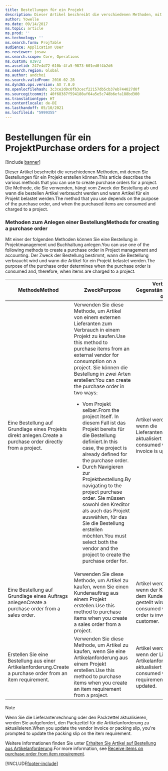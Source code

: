 ```yaml
---
title: Bestellungen für ein Projekt
description: Dieser Artikel beschreibt die verschiedenen Methoden, mit denen Sie Bestellungen für ein Projekt erstellen können. Die Methode, die Sie verwenden, hängt vom Zweck der Bestellung ab und wann die bestellen Artikel verbraucht werden und wann Artikel für ein Projekt belastet werden.
author: Yowelle
ms.date: 09/14/2017
ms.topic: article
ms.prod: ''
ms.technology: ''
ms.search.form: ProjTable
audience: Application User
ms.reviewer: josaw
ms.search.scope: Core, Operations
ms.custom: 83972
ms.assetid: 247e4d72-610b-4fa5-9873-601ed0f4b2d6
ms.search.region: Global
ms.author: andchoi
ms.search.validFrom: 2016-02-28
ms.dyn365.ops.version: AX 7.0.0
ms.openlocfilehash: 3c3ce2d0c0fb3cecf22157db5cb37eb744027d0f
ms.sourcegitcommit: 40f68387f594180af64a5e5c748b6efa188bd300
ms.translationtype: HT
ms.contentlocale: de-DE
ms.lasthandoff: 05/10/2021
ms.locfileid: "5999355"
---
```

# <a name="purchase-orders-for-a-project"></a><span data-ttu-id="c2b89-104">Bestellungen für ein Projekt</span><span class="sxs-lookup"><span data-stu-id="c2b89-104">Purchase orders for a project</span></span>

[!include [banner](../includes/banner.md)]

<span data-ttu-id="c2b89-105">Dieser Artikel beschreibt die verschiedenen Methoden, mit denen Sie Bestellungen für ein Projekt erstellen können.</span><span class="sxs-lookup"><span data-stu-id="c2b89-105">This article describes the various methods that you can use to create purchase orders for a project.</span></span> <span data-ttu-id="c2b89-106">Die Methode, die Sie verwenden, hängt vom Zweck der Bestellung ab und wann die bestellen Artikel verbraucht werden und wann Artikel für ein Projekt belastet werden.</span><span class="sxs-lookup"><span data-stu-id="c2b89-106">The method that you use depends on the purpose of the purchase order, and when the purchased items are consumed and charged to a project.</span></span>

### <a name="methods-for-creating-a-purchase-order"></a><span data-ttu-id="c2b89-107">Methoden zum Anlegen einer Bestellung</span><span class="sxs-lookup"><span data-stu-id="c2b89-107">Methods for creating a purchase order</span></span>

<span data-ttu-id="c2b89-108">Mit einer der folgenden Methoden können Sie eine Bestellung in Projektmanagement und Buchhaltung anlegen.</span><span class="sxs-lookup"><span data-stu-id="c2b89-108">You can use one of the following methods to create a purchase order in Project management and accounting.</span></span> <span data-ttu-id="c2b89-109">Der Zweck der Bestellung bestimmt, wann die Bestellung verbraucht wird und wann die Artikel für ein Projekt belastet werden.</span><span class="sxs-lookup"><span data-stu-id="c2b89-109">The purpose of the purchase order determines when the purchase order is consumed and, therefore, when items are charged to a project.</span></span>

<table>
<colgroup>
<col width="33%" />
<col width="33%" />
<col width="33%" />
</colgroup>
<thead>
<tr class="header">
<th><span data-ttu-id="c2b89-110">Methode</span><span class="sxs-lookup"><span data-stu-id="c2b89-110">Method</span></span></th>
<th><span data-ttu-id="c2b89-111">Zweck</span><span class="sxs-lookup"><span data-stu-id="c2b89-111">Purpose</span></span></th>
<th><span data-ttu-id="c2b89-112">Verbrauch von Gegenständen</span><span class="sxs-lookup"><span data-stu-id="c2b89-112">Consumption of items</span></span></th>
</tr>
</thead>
<tbody>
<tr class="odd">
<td><span data-ttu-id="c2b89-113">Eine Bestellung auf Grundlage eines Projekts direkt anlegen.</span><span class="sxs-lookup"><span data-stu-id="c2b89-113">Create a purchase order directly from a project.</span></span></td>
<td><span data-ttu-id="c2b89-114">Verwenden Sie diese Methode, um Artikel von einem externen Lieferanten zum Verbrauch in einem Projekt zu kaufen.</span><span class="sxs-lookup"><span data-stu-id="c2b89-114">Use this method to purchase items from an external vendor for consumption on a project.</span></span> <span data-ttu-id="c2b89-115">Sie können die Bestellung in zwei Arten erstellen:</span><span class="sxs-lookup"><span data-stu-id="c2b89-115">You can create the purchase order in two ways:</span></span>
<ul>
<li><span data-ttu-id="c2b89-116">Vom Projekt selber.</span><span class="sxs-lookup"><span data-stu-id="c2b89-116">From the project itself.</span></span> <span data-ttu-id="c2b89-117">In diesem Fall ist das Projekt bereits für die Bestellung definiert.</span><span class="sxs-lookup"><span data-stu-id="c2b89-117">In this case, the project is already defined for the purchase order.</span></span></li>
<li><span data-ttu-id="c2b89-118">Durch Navigieren zur Projektbestellung.</span><span class="sxs-lookup"><span data-stu-id="c2b89-118">By navigating to the project purchase order.</span></span> <span data-ttu-id="c2b89-119">Sie müssen sowohl den Kreditor als auch das Projekt auswählen, für das Sie die Bestellung erstellen möchten.</span><span class="sxs-lookup"><span data-stu-id="c2b89-119">You must select both the vendor and the project to create the purchase order for.</span></span></li>
</ul></td>
<td><span data-ttu-id="c2b89-120">Artikel werden verbraucht, wenn die Lieferantenrechnung aktualisiert wird.</span><span class="sxs-lookup"><span data-stu-id="c2b89-120">Items are consumed when the vendor invoice is updated.</span></span></td>
</tr>
<tr class="even">
<td><span data-ttu-id="c2b89-121">Eine Bestellung auf Grundlage eines Auftrags anlegen</span><span class="sxs-lookup"><span data-stu-id="c2b89-121">Create a purchase order from a sales order.</span></span></td>
<td><span data-ttu-id="c2b89-122">Verwenden Sie diese Methode, um Artikel zu kaufen, wenn Sie einen Kundenauftrag aus einem Projekt erstellen.</span><span class="sxs-lookup"><span data-stu-id="c2b89-122">Use this method to purchase items when you create a sales order from a project.</span></span></td>
<td><span data-ttu-id="c2b89-123">Artikel werden verbraucht, wenn der Kundenauftrag dem Kunden in Rechnung gestellt wird.</span><span class="sxs-lookup"><span data-stu-id="c2b89-123">Items are consumed when the sales order is invoiced to the customer.</span></span></td>
</tr>
<tr class="odd">
<td><span data-ttu-id="c2b89-124">Erstellen Sie eine Bestellung aus einer Artikelanforderung.</span><span class="sxs-lookup"><span data-stu-id="c2b89-124">Create a purchase order from an item requirement.</span></span></td>
<td><span data-ttu-id="c2b89-125">Verwenden Sie diese Methode, um Artikel zu kaufen, wenn Sie eine Artikelanforderung aus einem Projekt erstellen.</span><span class="sxs-lookup"><span data-stu-id="c2b89-125">Use this method to purchase items when you create an item requirement from a project.</span></span></td>
<td><span data-ttu-id="c2b89-126">Artikel werden verbraucht, wenn der Lieferschein der Artikelanforderung aktualisiert wird.</span><span class="sxs-lookup"><span data-stu-id="c2b89-126">Items are consumed when the item requirement packing slip is updated.</span></span></td>
</tr>
</tbody>
</table>

> [!NOTE] 
> <span data-ttu-id="c2b89-127">Wenn Sie die Lieferantenrechnung oder den Packzettel aktualisieren, werden Sie aufgefordert, den Packzettel für die Artikelanforderung zu aktualisieren.</span><span class="sxs-lookup"><span data-stu-id="c2b89-127">When you update the vendor invoice or packing slip, you're prompted to update the packing slip on the item requirement.</span></span>

<span data-ttu-id="c2b89-128">Weitere Informationen finden Sie unter [Erhalten Sie Artikel auf Bestellung aus Artikelanforderung](tasks/receive-items-purchase-order-item-requirement.md).</span><span class="sxs-lookup"><span data-stu-id="c2b89-128">For more information, see [Receive items on purchase order from item requirement](tasks/receive-items-purchase-order-item-requirement.md).</span></span>



[!INCLUDE[footer-include](../includes/footer-banner.md)]